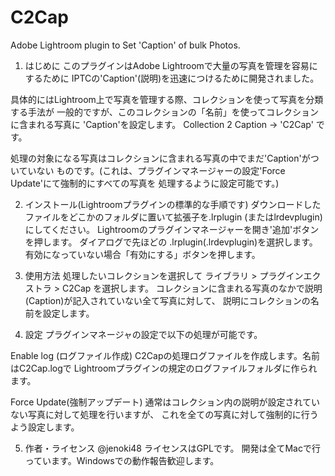 C2Cap
=====

Adobe Lightroom plugin to Set 'Caption' of bulk Photos.

1. はじめに
このプラグインはAdobe Lightroomで大量の写真を管理を容易にするために
IPTCの'Caption'(説明)を迅速につけるために開発されました。

具体的にはLightroom上で写真を管理する際、コレクションを使って写真を分類する手法が
一般的ですが、このコレクションの「名前」を使ってコレクションに含まれる写真に
'Caption'を設定します。
Collection 2 Caption -> 'C2Cap' です。

処理の対象になる写真はコレクションに含まれる写真の中でまだ'Caption'がついていない
ものです。(これは、プラグインマネージャーの設定'Force Update'にて強制的にすべての写真を
処理するように設定可能です。)

2. インストール(Lightroomプラグインの標準的な手順です)
ダウンロードしたファイルをどこかのフォルダに置いて拡張子を.lrplugin (またはlrdevplugin)
にしてください。
Lightroomのプラグインマネージャーを開き'追加'ボタンを押します。
ダイアログで先ほどの .lrplugin(.lrdevplugin)を選択します。
有効になっていない場合「有効にする」ボタンを押します。

3. 使用方法
処理したいコレクションを選択して ライブラリ > プラグインエクストラ > C2Cap を選択します。
コレクションに含まれる写真のなかで説明(Caption)が記入されていない全て写真に対して、
説明にコレクションの名前を設定します。

4. 設定
プラグインマネージャの設定で以下の処理が可能です。

Enable log (ログファイル作成)
C2Capの処理ログファイルを作成します。名前はC2Cap.logで
Lightroomプラグインの規定のログファイルフォルダに作られます。

Force Update(強制アップデート)
通常はコレクション内の説明が設定されていない写真に対して処理を行いますが、
これを全ての写真に対して強制的に行うよう設定します。

5. 作者・ライセンス
@jenoki48
ライセンスはGPLです。
開発は全てMacで行っています。Windowsでの動作報告歓迎します。

